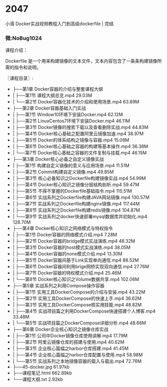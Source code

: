 # 2047
小滴 Docker实战视频教程入门到高级dockerfile | 完结
### 微:NoBug1024 


课程介绍：

Dockerfile 是一个用来构建镜像的文本文件，文本内容包含了一条条构建镜像所需的指令和说明。

〖课程目录〗:

- ├──第1章 Docker容器的介绍与整套课程大纲  
- |   ├──第1节 课程大纲总览.mp4  29.03M
- |   └──第2节 Docker容器化技术的介绍和使用场景.mp4  63.89M
- ├──第2章 Docker容器基础入门实战  
- |   ├──第1节 Window10环境下安装Docker.mp4  62.12M
- |   ├──第2节 LinuxCentos7环境下安装Docker.mp4  46.11M
- |   ├──第3节 Docker镜像的搜索下载以及查看删除实战.mp4  44.83M
- |   ├──第4节 Docker核心基础之配置阿里云镜像加速.mp4  38.97M
- |   ├──第5节 Docker的体系结构之镜像与容器.mp4  15.08M
- |   ├──第6节 Docker核心基础之容器的构建等基本操作.mp4  36.38M
- |   └──第7节 Docker核心基础之容器的文件复制与挂载.mp4  46.15M
- ├──第3章 Docker核心必备之自定义镜像实战  
- |   ├──第1节 构建自定义镜像的意义与应用场景.mp4  11.51M
- |   ├──第2节 Commit构建自定义镜像.mp4  49.85M
- |   ├──第3节 核心必备知识之Dockerfile构建镜像实战.mp4  54.99M
- |   ├──第4节 Docker核心知识之镜像分层结构剖析.mp4  59.47M
- |   ├──第5节 不得不掌握的Dockerfile基础指令.mp4  115.51M
- |   ├──第6节 实战系列之Dockerfile构建JAVA网站镜像.mp4  130.57M
- |   ├──第7节 实战系列之Dockerfile构建nginx镜像.mp4  117.44M
- |   ├──第8节 实战系列之Dockerfile构建redis镜像.mp4  104.87M
- |   └──第9节 实战系列之docker快速部署mysql数据库并初始化.mp4  128.70M
- ├──第4章 Docker核心知识之网络模式与特权指令  
- |   ├──第1节 Docker容器的网络模式介绍.mp4  7.28M
- |   ├──第2节 Docker容器的bridge模式实战演练.mp4  48.32M
- |   ├──第3节 Docker容器的host模式实战演练.mp4  38.05M
- |   ├──第4节 Docker容器的none模式介绍.mp4  13.30M
- |   ├──第5节 Docker容器间基于Link实现单向通信.mp4  88.52M
- |   ├──第6节 Docker容器间利用brige网桥实现双向通信.mp4  27.76M
- |   ├──第7节 Docker容器的特权模式介绍.mp4  25.46M
- |   └──第8节 Docker核心知识之Volume数据共享.mp4  102.06M
- ├──第5章 实战系列之利用Compose操作容器  
- |   ├──第1节 实用工具DockerCompose的介绍与安装.mp4  43.22M
- |   ├──第2节 实用工具DockerCompose的快速上手.mp4  36.62M
- |   ├──第3节 实用工具DockerCompose核实用技能.mp4  48.82M
- |   ├──第4节 实战项目篇之利用DockerCompose快速搭建个人博客.mp4  33.48M
- |   └──第5节 实战项目篇之DockerCompose详细分析.mp4  48.66M
- ├──第6章 Docker企业核心知识之镜像仓库实战  
- |   ├──第1节 公司中Docker镜像仓库使用讲解.mp4  17.79M
- |   ├──第2节 阿里云镜像仓库的搭建与使用.mp4  40.62M
- |   ├──第3节 企业核心篇幅之harbor仓库搭建.mp4  41.45M
- |   ├──第4节 企业核心篇幅之harbor仓库配置与使用.mp4  58.98M
- |   └──第5节 实战系列之本地镜像容器的载入与载出.mp4  72.76M
- ├──45-docker.jpg  61.97kb
- ├──课程笔记.html  662.89kb
- └──课程大纲.txt  2.92kb

